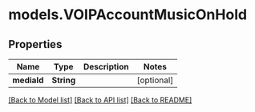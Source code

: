 # models.VOIPAccountMusicOnHold

## Properties
Name | Type | Description | Notes
------------ | ------------- | ------------- | -------------
**mediaId** | **String** |  | [optional] 

[[Back to Model list]](../README.md#documentation-for-models) [[Back to API list]](../README.md#documentation-for-api-endpoints) [[Back to README]](../README.md)


